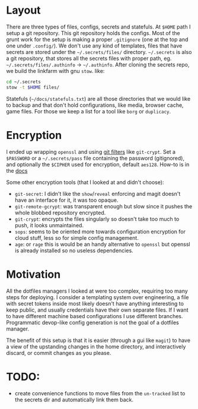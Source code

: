 # Layout

There are three types of files, configs, secrets and statefuls.
At `$HOME` path I setup a git repository. This git repository holds the configs. Most of the grunt work for the setup is making a proper `.gitignore` (one at the top and one under `.config/`).
We don't use any kind of templates, files that have secrets are stored under the `~/.secrets/files/` directory. `~/.secrets` is also a git repository, that stores all the secrets files with proper path, eg. `~/.secrets/files/.authinfo` -> `~/.authinfo`. After cloning the secrets repo, we build the linkfarm with gnu `stow`. like:

```bash
cd ~/.secrets
stow -t $HOME files/
```

Statefuls (`~/docs/statefuls.txt`) are all those directories that we would like to backup and that don't hold configurations, like media, browser cache, game files. For those we keep a list for a tool like `borg` or `duplicacy`.

# Encryption

I ended up wrapping `openssl` and using [git filters](https://git-scm.com/book/en/v2/Customizing-Git-Git-Attributes) like `git-crypt`. Set a `$PASSWORD` or a `~/.secrets/pass` file containing the password (gitignored), and optionally the `$CIPHER` used for encryption, default `aes128`. How-to is in the [docs](docs/secrets/README.md)

Some other encryption tools (that I looked at and didn't choose):

- `git-secret`: I didn't like the `show`/`reveal` enforcing and magit doesn't have an interface for it, it was too opaque.
- `git-remote-gcrypt`: was transparent enough but slow since it pushes the whole blobbed repository encrypted.
- `git-crypt`: encrypts the files singularly so doesn't take too much to push, it looks unmaintained.
- `sops`: seems to be oriented more towards configuration encryption for cloud stuff, less so for simple config management.
- `age`: or `rage` this is would be an handy alternative to `openssl` but openssl is already installed so no useless dependencies.

# Motivation

All the dotfiles managers I looked at were too complex, requiring too many steps for deploying.
I consider a templating system over engineering, a file with secret tokens inside most likely doesn't have anything interesting to keep public, and usually credentials have their own separate files.
If I want to have different machine based configurations I use different branches. Programmatic devop-like config generation is not the goal of a dotfiles manager.

The benefit of this setup is that it is easier (through a gui like `magit`) to have a view of the upstanding changes in the home directory, and interactively discard, or commit changes as you please.

# TODO:

- create convenience functions to move files from the `un-tracked` list to the secrets dir and automatically link them back.
